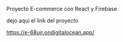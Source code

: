 Proyecto E-commerce con React y Firebase

dejo aqui el link del proyecto  

https://e-68ujr.ondigitalocean.app/